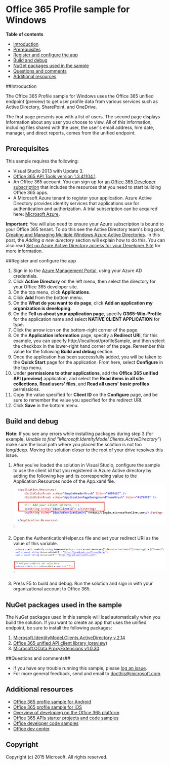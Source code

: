 # Office 365 Profile sample for Windows

**Table of contents**

* [Introduction](#introduction)
* [Prerequisites](#prerequisites)
* [Register and configure the app](#register)
* [Build and debug](#build)
* [NuGet packages used in the sample](#packages)
* [Questions and comments](#questions)
* [Additional resources](#additional-resources)

<a name="introduction"></a>
##Introduction

The Office 365 Profile sample for Windows uses the Office 365 unified endpoint (preview) to get user profile data from various services such as Active Directory, SharePoint, and OneDrive. 

The first page presents you with a list of users. The second page displays information about any user you choose to view. All of this information, including files shared with the user, the user's email address, hire date, manager, and direct reports, comes from the unified endpoint.

<a name="prerequisites"></a>
## Prerequisites ##

This sample requires the following:  
  * Visual Studio 2013 with Update 3.  
  * [Office 365 API Tools version 1.3.41104.1](http://aka.ms/k0534n).  
  * An Office 365 account. You can sign up for [an Office 365 Developer subscription](http://aka.ms/ro9c62) that includes the resources that you need to start building Office 365 apps.
  * A Microsoft Azure tenant to register your application. Azure Active Directory provides identity services that applications use for authentication and authorization. A trial subscription can be acquired here: [Microsoft Azure](http://aka.ms/jjm0q7).

**Important**: You will also need to ensure your Azure subscription is bound to your Office 365 tenant. To do this see the Active Directory team's blog post, [Creating and Managing Multiple Windows Azure Active Directories](http://aka.ms/lrb3ln). In this post, the *Adding a new directory* section will explain how to do this. You can also read [Set up Azure Active Directory access for your Developer Site](http://aka.ms/fv273q) for more information.

<a name="register"></a>
##Register and configure the app

1.	Sign in to the [Azure Management Portal](http://aka.ms/i5b8dz), using your Azure AD credentials.
2.	Click **Active Directory** on the left menu, then select the directory for your Office 365 developer site.
3.	On the top menu, click **Applications**.
4.	Click **Add** from the bottom menu.
5.	On the **What do you want to do page**, click **Add an application my organization is developing**.
6.	On the **Tell us about your application page**, specify **O365-Win-Profile** for the application name and select **NATIVE CLIENT APPLICATION** for type.
7.	Click the arrow icon on the bottom-right corner of the page.
8.	On the **Application information** page, specify a **Redirect URI**, for this example, you can specify http://localhost/profileSample, and then select the checkbox in the lower-right hand corner of the page. Remember this value for the following **Build and debug** section.
9.	Once the application has been successfully added, you will be taken to the **Quick Start** page for the application. From here, select **Configure** in the top menu.
10.	Under **permissions to other applications**, add the **Office 365 unified API (preview)** application, and select the **Read items in all site collections**, **Read users' files**, and **Read all users' basic profiles** permissions.
11.	Copy the value specified for **Client ID** on the **Configure** page, and be sure to remember the value you specified for the redirect URI.
12.	Click **Save** in the bottom menu.

<a name="build"></a>
## Build and debug ##

**Note:** If you see any errors while installing packages during step 3 (for example, *Unable to find "Microsoft.IdentityModel.Clients.ActiveDirectory"*) make sure the local path where you placed the solution is not too long/deep. Moving the solution closer to the root of your drive resolves this issue.

1. After you've loaded the solution in Visual Studio, configure the sample to use the client id that you registered in Azure Active directory by adding the following key and its corresponding value to the Application.Resources node of the App.xaml file.
![Office 365 Profile sample](/readme-images/ClientId.png "Client ID value in App.xaml file")`


2. Open the AuthenticationHelper.cs file and set your redirect URI as the value of this variable.
![Office 365 Profile sample](/readme-images/RedirectUri.png "Redirect URI value in AuthenticationHelper.cs file")`

3. Press F5 to build and debug. Run the solution and sign in with your organizational account to Office 365.

<a name="packages"></a>
## NuGet packages used in the sample ##

The NuGet packages used in this sample will load automatically when you build the solution. If you want to create an app that uses the unified endpoint, be sure to install the following packages:

1. [Microsoft.IdentityModel.Clients.ActiveDirectory v.2.14](http://aka.ms/rmclss)
2. [Office 365 unified API client library (preview)](https://www.nuget.org/packages/Microsoft.Graph/0.2.5-rc)
3. [Microsoft.OData.ProxyExtensions v1.0.30](https://www.nuget.org/packages/Microsoft.OData.ProxyExtensions/)

<a name="questions"></a>
##Questions and comments##

- If you have any trouble running this sample, please [log an issue](https://github.com/OfficeDev/O365-Win-Profile/issues).
- For more general feedback, send and email to [docthis@microsoft.com](mailto:docthis@microsoft.com?subject=Feedback%20on%20the%20Office%20365%20Windows%20unified%20endpoint%20app).

<a name="additional-resources"></a>
## Additional resources ##

- [Office 365 profile sample for Android](http://aka.ms/o365-android-profile)
- [Office 365 profile sample for iOS](http://aka.ms/o365-iOS-profile)
- [Overview of developing on the Office 365 platform](http://aka.ms/kbwa5c)
- [Office 365 APIs starter projects and code samples](http://aka.ms/x1kpnz)
- [Office developer code samples](http://aka.ms/afh45z)
- [Office dev center](http://aka.ms/uftrm1)

## Copyright
Copyright (c) 2015 Microsoft. All rights reserved.